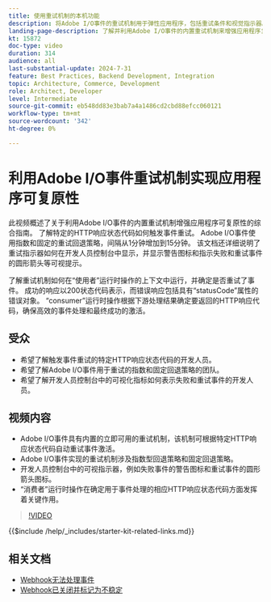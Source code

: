 ```yaml
---
title: 使用重试机制的本机功能
description: 将Adobe I/O事件的重试机制用于弹性应用程序，包括重试条件和视觉指示器。
landing-page-description: 了解并利用Adobe I/O事件的内置重试机制来增强应用程序复原能力并有效管理事件激活。
kt: 15872
doc-type: video
duration: 314
audience: all
last-substantial-update: 2024-7-31
feature: Best Practices, Backend Development, Integration
topic: Architecture, Commerce, Development
role: Architect, Developer
level: Intermediate
source-git-commit: eb548dd83e3bab7a4a1486cd2cbd88efcc060121
workflow-type: tm+mt
source-wordcount: '342'
ht-degree: 0%

---
```


# 利用Adobe I/O事件重试机制实现应用程序可复原性

此视频概述了关于利用Adobe I/O事件的内置重试机制增强应用程序可复原性的综合指南。 了解特定的HTTP响应状态代码如何触发事件重试。 Adobe I/O事件使用指数和固定的重试回退策略，间隔从1分钟增加到15分钟。 该文档还详细说明了重试指示器如何在开发人员控制台中显示，并显示警告图标和指示失败和重试事件的圆形箭头等可视提示。

了解重试机制如何在“使用者”运行时操作的上下文中运行，并确定是否重试了事件。 成功的响应以200状态代码表示，而错误响应包括具有“statusCode”属性的错误对象。 “consumer”运行时操作根据下游处理结果确定要返回的HTTP响应代码，确保高效的事件处理和最终成功的激活。

## 受众

* 希望了解触发事件重试的特定HTTP响应状态代码的开发人员。
* 希望了解Adobe I/O事件用于重试的指数和固定回退策略的团队。
* 希望了解开发人员控制台中的可视化指标如何表示失败和重试事件的开发人员。

## 视频内容

* Adobe I/O事件具有内置的立即可用的重试机制，该机制可根据特定HTTP响应状态代码自动重试事件激活。
* Adobe I/O事件实现的重试机制涉及指数型回退策略和固定回退策略。
* 开发人员控制台中的可视指示器，例如失败事件的警告图标和重试事件的圆形箭头图标。
* “消费者”运行时操作在确定用于事件处理的相应HTTP响应状态代码方面发挥着关键作用。

>[!VIDEO](https://video.tv.adobe.com/v/3449083?learn=on&captions=chi_hans)

{{$include /help/_includes/starter-kit-related-links.md}}

## 相关文档

* [Webhook无法处理事件](https://developer.adobe.com/events/docs/support/faq/#what-happens-if-my-webhook-is-unable-to-handle-a-specific-event-but-handles-all-other-events-gracefully)
* [Webhook已关闭并标记为不稳定](https://developer.adobe.com/events/docs/support/faq/#what-happens-if-my-webhook-is-down-why-is-my-event-registration-marked-as-unstable)
